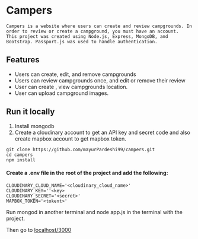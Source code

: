   # Campers
    Campers is a website where users can create and review campgrounds. In order to review or create a campground, you must have an account.
    This project was created using Node.js, Express, MongoDB, and Bootstrap. Passport.js was used to handle authentication.
  ## Features
  - Users can create, edit, and remove campgrounds
  - Users can review campgrounds once, and edit or remove their review
  - User can create , view campgrounds location.
  - User can upload campground images.
  ## Run it locally
  1. Install mongodb
  2. Create a cloudinary account to get an API key and secret code and also create mapbox account to get mapbox token.
  ``` 
  git clone https://github.com/mayurPardeshi99/campers.git
  cd campers
  npm install
  ```
  #### Create a .env file in the root of the project and add the following:
  ``` 
  CLOUDINARY_CLOUD_NAME='<cloudinary_cloud_name>'
CLOUDINARY_KEY=''<key>
CLOUDINARY_SECRET='<secret>'
MAPBOX_TOKEN='<tokent>'
```
Run mongod in another terminal and node app.js in the terminal with the project.

Then go to [localhost/3000](http://localhost:3000/)
